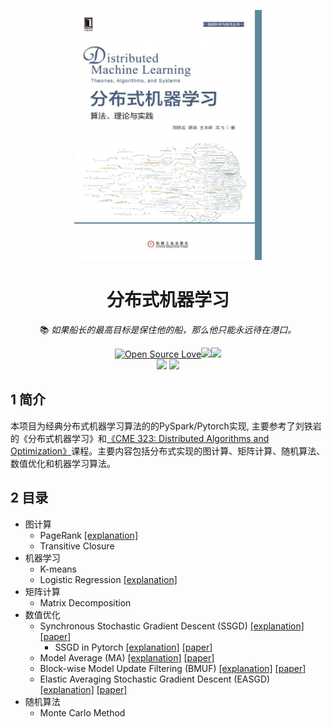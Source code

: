 <!--
 * @Descripttion: 
 * @Version: 1.0
 * @Author: ZhangHongYu
 * @Date: 2022-07-02 11:00:07
 * @LastEditors: ZhangHongYu
 * @LastEditTime: 2022-07-02 15:15:19
-->
<p align="center">
<img src="pic/DistributedML-cover.jpeg" width="300" height="400">
</p>

<div align="center">

# 分布式机器学习
📚 *如果船长的最高目标是保住他的船，那么他只能永远待在港口。*

[![Open Source Love](https://badges.frapsoft.com/os/v2/open-source.svg?v=103)](https://github.com/orion-orion/Distributed-Algorithm-PySpark)[![](https://img.shields.io/github/license/orion-orion/Distributed-Algorithm-PySpark)](https://github.com/orion-orion/Distributed-Algorithm-PySpark/blob/master/LICENSE)[![](https://img.shields.io/github/stars/orion-orion/Distributed-ML-PySpark?style=social)](https://github.com/orion-orion/Distributed-ML-PySpark) 
<br/>
[![](https://img.shields.io/github/directory-file-count/orion-orion/Distributed-ML-PySpark)](https://github.com/orion-orion/Distributed-ML-PySpark) [![](https://img.shields.io/github/languages/code-size/orion-orion/Distributed-ML-PySpark)](https://github.com/orion-orion/Distributed-ML-PySpark) 
</div>


## 1 简介
本项目为经典分布式机器学习算法的的PySpark/Pytorch实现, 主要参考了刘铁岩的《分布式机器学习》和[《CME 323: Distributed Algorithms and Optimization》](https://stanford.edu/~rezab/classes/cme323/S17/)课程。主要内容包括分布式实现的图计算、矩阵计算、随机算法、数值优化和机器学习算法。

## 2 目录

- 图计算
    - PageRank  [[explanation]](https://www.cnblogs.com/orion-orion/p/16340839.html)
    - Transitive Closure
- 机器学习
    - K-means
    - Logistic Regression  [[explanation]](https://www.cnblogs.com/orion-orion/p/16318810.html)
- 矩阵计算
    - Matrix Decomposition
- 数值优化
    - Synchronous Stochastic Gradient Descent (SSGD) [[explanation]](https://www.cnblogs.com/orion-orion/p/16413182.html) [[paper]](https://proceedings.neurips.cc/paper/2010/file/abea47ba24142ed16b7d8fbf2c740e0d-Paper.pdf)
      -  SSGD in Pytorch [[explanation]](https://www.cnblogs.com/orion-orion/p/16413182.html) [[paper]](https://proceedings.neurips.cc/paper/2010/file/abea47ba24142ed16b7d8fbf2c740e0d-Paper.pdf)
    - Model Average (MA) [[explanation]](https://www.cnblogs.com/orion-orion/p/16426982.html) [[paper]](https://aclanthology.org/N10-1069.pdf)
    - Block-wise Model Update Filtering (BMUF) [[explanation]](https://www.cnblogs.com/orion-orion/p/16426982.html) [[paper]](https://www.microsoft.com/en-us/research/wp-content/uploads/2016/08/0005880.pdf)
    - Elastic Averaging Stochastic Gradient Descent  (EASGD) [[explanation]](https://www.cnblogs.com/orion-orion/p/16426982.html) [[paper]](https://proceedings.neurips.cc/paper/2015/file/d18f655c3fce66ca401d5f38b48c89af-Paper.pdf)
- 随机算法
    - Monte Carlo Method
